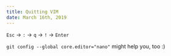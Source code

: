 ```yaml
---
title: Quitting VIM
date: March 16th, 2019
---
```


`Esc` -> `:` -> `q` -> `!` -> `Enter`

`git config --global core.editor="nano"` might help you, too :)
